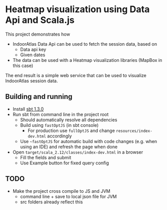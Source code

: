 # Heatmap visualization using Data Api and Scala.js
This project demonstrates how
 * IndoorAtlas Data Api can be used to fetch the session data, based on
   * Data api key
   * Given dates
 * The data can be used with a Heatmap visualization libraries (MapBox in this case)

The end result is a simple web service that can be used to visualize IndoorAtlas session data.

## Building and running
 * Install [sbt 1.3.0](https://www.scala-sbt.org/download.html)
 * Run sbt from command line in the project root
   * Should automatically resolve all dependencies
   * Build using `fastOptJS` (in sbt console)
     * For production use `fullOptJS` and change `resources/index-dev.html` accordingly
   * Use `~fastOptJS` for automatic build with code changes (e.g. when using an IDE) and refresh the page when done
 * Open `target/scala_2.12/classes/index-dev.html` in a browser
   * Fill the fields and submit
   * Use Example button for fixed query config
 

## TODO
* Make the project cross compile to JS and JVM
  * command line + save to local json file for JVM
  * src folders already reflect this